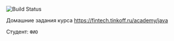 ![Build Status](https://github.com/AirstaNs/java-course-2023/actions/workflows/build.yml/badge.svg)

Домашние задания курса https://fintech.tinkoff.ru/academy/java

Студент: `ФИО`
